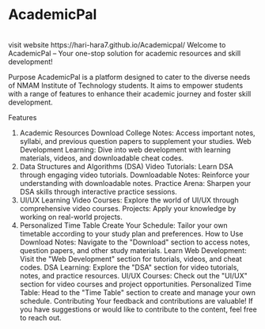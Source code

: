 # AcademicPal
<br>
visit website https://hari-hara7.github.io/Academicpal/
Welcome to AcademicPal – Your one-stop solution for academic resources and skill development!

Purpose
AcademicPal is a platform designed to cater to the diverse needs of NMAM Institute of Technology students. It aims to empower students with a range of features to enhance their academic journey and foster skill development.

Features
1. Academic Resources
Download College Notes: Access important notes, syllabi, and previous question papers to supplement your studies.
Web Development Learning: Dive into web development with learning materials, videos, and downloadable cheat codes.
2. Data Structures and Algorithms (DSA)
Video Tutorials: Learn DSA through engaging video tutorials.
Downloadable Notes: Reinforce your understanding with downloadable notes.
Practice Arena: Sharpen your DSA skills through interactive practice sessions.
3. UI/UX Learning
Video Courses: Explore the world of UI/UX through comprehensive video courses.
Projects: Apply your knowledge by working on real-world projects.
4. Personalized Time Table
Create Your Schedule: Tailor your own timetable according to your study plan and preferences.
How to Use
Download Notes: Navigate to the "Download" section to access notes, question papers, and other study materials.
Learn Web Development: Visit the "Web Development" section for tutorials, videos, and cheat codes.
DSA Learning: Explore the "DSA" section for video tutorials, notes, and practice resources.
UI/UX Courses: Check out the "UI/UX" section for video courses and project opportunities.
Personalized Time Table: Head to the "Time Table" section to create and manage your own schedule.
Contributing
Your feedback and contributions are valuable! If you have suggestions or would like to contribute to the content, feel free to reach out.
